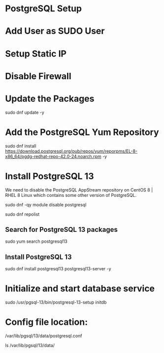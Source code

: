 # PostgreSQL Setup

# Add User as SUDO User

# Setup Static IP

# Disable Firewall

# Update the Packages

sudo dnf update -y

# Add the PostgreSQL Yum Repository

sudo dnf install https://download.postgresql.org/pub/repos/yum/reporpms/EL-8-x86_64/pgdg-redhat-repo-42.0-24.noarch.rpm -y

# Install PostgreSQL 13

We need to disable the PostgreSQL AppStream repository on CentOS 8 | RHEL 8 Linux which contains some other version of PostgreSQL.

sudo dnf -qy module disable postgresql

sudo dnf repolist

## Search for PostgreSQL 13 packages

sudo yum search postgresql13

## Install PostgreSQL 13

sudo dnf install postgresql13 postgresql13-server -y

# Initialize and start database service

sudo /usr/pgsql-13/bin/postgresql-13-setup initdb

# Config file location:

 /var/lib/pgsql/13/data/postgresql.conf

 ls /var/lib/pgsql/13/data/


